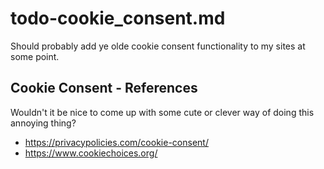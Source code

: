 # todo-cookie_consent.md

Should probably add ye olde cookie consent functionality to my sites at some point.

## Cookie Consent - References

Wouldn't it be nice to come up with some cute or clever way of doing this annoying thing?

- https://privacypolicies.com/cookie-consent/
- https://www.cookiechoices.org/

